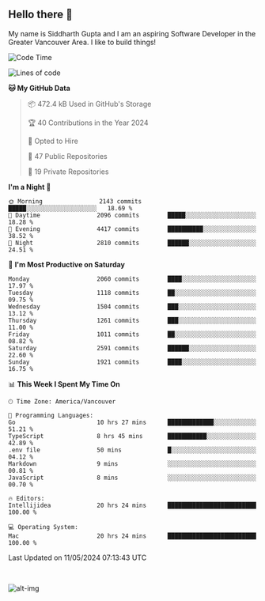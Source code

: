 ## Hello there :wave:

My name is Siddharth Gupta and I am an aspiring Software Developer in the Greater Vancouver Area. I like to build things!

<!-- ![gif](https://github.com/siddg97/siddg97/blob/master/dino.gif) -->

<!--START_SECTION:waka-->
![Code Time](http://img.shields.io/badge/Code%20Time-1%2C962%20hrs%202%20mins-blue)

![Lines of code](https://img.shields.io/badge/From%20Hello%20World%20I%27ve%20Written-18.1%20million%20lines%20of%20code-blue)

**🐱 My GitHub Data** 

> 📦 472.4 kB Used in GitHub's Storage 
 > 
> 🏆 40 Contributions in the Year 2024
 > 
> 💼 Opted to Hire
 > 
> 📜 47 Public Repositories 
 > 
> 🔑 19 Private Repositories 
 > 
**I'm a Night 🦉** 

```text
🌞 Morning                2143 commits        █████░░░░░░░░░░░░░░░░░░░░   18.69 % 
🌆 Daytime                2096 commits        █████░░░░░░░░░░░░░░░░░░░░   18.28 % 
🌃 Evening                4417 commits        ██████████░░░░░░░░░░░░░░░   38.52 % 
🌙 Night                  2810 commits        ██████░░░░░░░░░░░░░░░░░░░   24.51 % 
```
📅 **I'm Most Productive on Saturday** 

```text
Monday                   2060 commits        ████░░░░░░░░░░░░░░░░░░░░░   17.97 % 
Tuesday                  1118 commits        ██░░░░░░░░░░░░░░░░░░░░░░░   09.75 % 
Wednesday                1504 commits        ███░░░░░░░░░░░░░░░░░░░░░░   13.12 % 
Thursday                 1261 commits        ███░░░░░░░░░░░░░░░░░░░░░░   11.00 % 
Friday                   1011 commits        ██░░░░░░░░░░░░░░░░░░░░░░░   08.82 % 
Saturday                 2591 commits        ██████░░░░░░░░░░░░░░░░░░░   22.60 % 
Sunday                   1921 commits        ████░░░░░░░░░░░░░░░░░░░░░   16.75 % 
```


📊 **This Week I Spent My Time On** 

```text
🕑︎ Time Zone: America/Vancouver

💬 Programming Languages: 
Go                       10 hrs 27 mins      █████████████░░░░░░░░░░░░   51.21 % 
TypeScript               8 hrs 45 mins       ███████████░░░░░░░░░░░░░░   42.89 % 
.env file                50 mins             █░░░░░░░░░░░░░░░░░░░░░░░░   04.12 % 
Markdown                 9 mins              ░░░░░░░░░░░░░░░░░░░░░░░░░   00.81 % 
JavaScript               8 mins              ░░░░░░░░░░░░░░░░░░░░░░░░░   00.70 % 

🔥 Editors: 
Intellijidea             20 hrs 24 mins      █████████████████████████   100.00 % 

💻 Operating System: 
Mac                      20 hrs 24 mins      █████████████████████████   100.00 % 
```


 Last Updated on 11/05/2024 07:13:43 UTC
<!--END_SECTION:waka-->

<br>

![alt-img](https://github-readme-stats.vercel.app/api?username=siddg97&count_private=true&theme=nightowl&show_icons=true)


